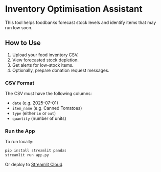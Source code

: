 # Inventory Optimisation Assistant

This tool helps foodbanks forecast stock levels and identify items that may run low soon.

## How to Use

1. Upload your food inventory CSV.
2. View forecasted stock depletion.
3. Get alerts for low-stock items.
4. Optionally, prepare donation request messages.

### CSV Format

The CSV must have the following columns:

- `date` (e.g. 2025-07-01)
- `item_name` (e.g. Canned Tomatoes)
- `type` (either `in` or `out`)
- `quantity` (number of units)

### Run the App

To run locally:
```bash
pip install streamlit pandas
streamlit run app.py
```

Or deploy to [Streamlit Cloud](https://streamlit.io/cloud).